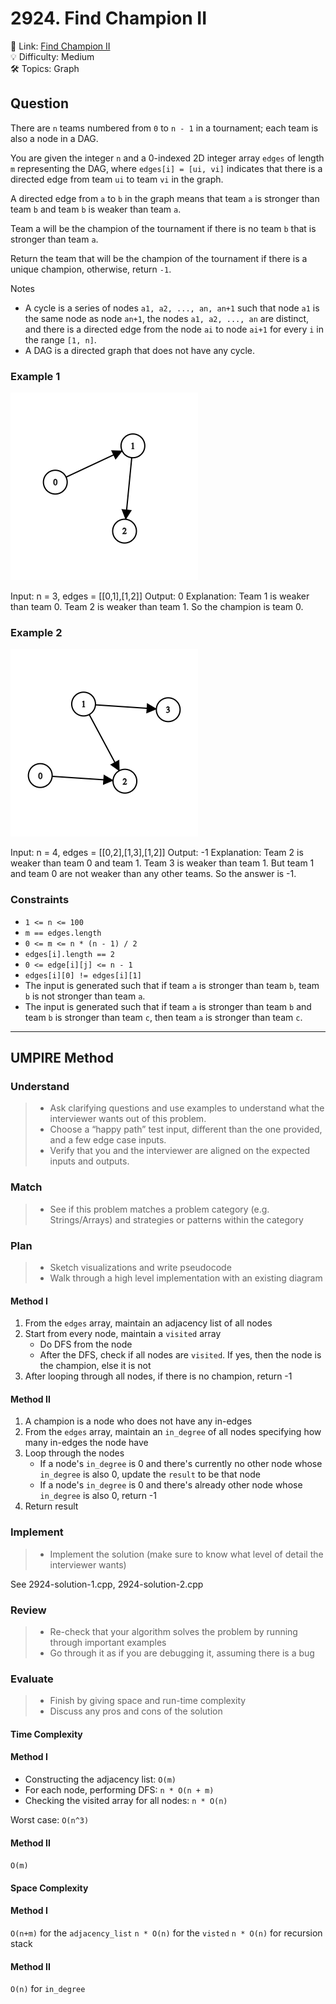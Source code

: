 # 2924. Find Champion II

🔗 Link: [Find Champion II](https://leetcode.com/problems/find-champion-ii/description/)<br>
💡 Difficulty: Medium<br>
🛠️ Topics: Graph<br>

## Question

There are `n` teams numbered from `0` to `n - 1` in a tournament; each team is also a node in a DAG.

You are given the integer `n` and a 0-indexed 2D integer array `edges` of length `m` representing the DAG, where `edges[i] = [ui, vi]` indicates that there is a directed edge from team `ui` to team `vi` in the graph.

A directed edge from `a` to `b` in the graph means that team `a` is stronger than team `b` and team `b` is weaker than team `a`.

Team a will be the champion of the tournament if there is no team `b` that is stronger than team `a`.

Return the team that will be the champion of the tournament if there is a unique champion, otherwise, return `-1`.

Notes

* A cycle is a series of nodes `a1, a2, ..., an, an+1` such that node `a1` is the same node as node `an+1`, the nodes `a1, a2, ..., an` are distinct, and there is a directed edge from the node `ai` to node `ai+1` for every `i` in the range `[1, n]`.
* A DAG is a directed graph that does not have any cycle.

### Example 1

![](./example1.png)

Input: n = 3, edges = [[0,1],[1,2]]
Output: 0
Explanation: Team 1 is weaker than team 0. Team 2 is weaker than team 1. So the champion is team 0.

### Example 2

![](./example2.png)

Input: n = 4, edges = [[0,2],[1,3],[1,2]]
Output: -1
Explanation: Team 2 is weaker than team 0 and team 1. Team 3 is weaker than team 1. But team 1 and team 0 are not weaker than any other teams. So the answer is -1.

### Constraints

* `1 <= n <= 100`
* `m == edges.length`
* `0 <= m <= n * (n - 1) / 2`
* `edges[i].length == 2`
* `0 <= edge[i][j] <= n - 1`
* `edges[i][0] != edges[i][1]`
* The input is generated such that if team `a` is stronger than team `b`, team `b` is not stronger than team `a`.
* The input is generated such that if team `a` is stronger than team `b` and team `b` is stronger than team `c`, then team `a` is stronger than team `c`.

---

## UMPIRE Method

### Understand

> - Ask clarifying questions and use examples to understand what the interviewer wants out of this problem.
> - Choose a “happy path” test input, different than the one provided, and a few edge case inputs. 
> - Verify that you and the interviewer are aligned on the expected inputs and outputs.

### Match
> - See if this problem matches a problem category (e.g. Strings/Arrays) and strategies or patterns within the category

### Plan
> - Sketch visualizations and write pseudocode
> - Walk through a high level implementation with an existing diagram

#### Method I

1. From the `edges` array, maintain an adjacency list of all nodes
2. Start from every node, maintain a `visited` array
    * Do DFS from the node
    * After the DFS, check if all nodes are `visited`. If yes, then the node is the champion, else it is not
3. After looping through all nodes, if there is no champion, return -1

#### Method II

1. A champion is a node who does not have any in-edges
2. From the `edges` array, maintain an `in_degree` of all nodes specifying how many in-edges the node have
3. Loop through the nodes
    * If a node's `in_degree` is 0 and there's currently no other node whose `in_degree` is also 0, update the `result` to be that node
    * If a node's `in_degree` is 0 and there's already other node whose `in_degree` is also 0, return -1
4. Return result

### Implement
> - Implement the solution (make sure to know what level of detail the interviewer wants)

See 2924-solution-1.cpp, 2924-solution-2.cpp

### Review
> - Re-check that your algorithm solves the problem by running through important examples
> - Go through it as if you are debugging it, assuming there is a bug

### Evaluate
> - Finish by giving space and run-time complexity
> - Discuss any pros and cons of the solution

#### Time Complexity

#### Method I

* Constructing the adjacency list: `O(m)`
* For each node, performing DFS: `n * O(n + m)`
* Checking the visited array for all nodes: `n * O(n)`

Worst case: `O(n^3)`

#### Method II

`O(m)`

#### Space Complexity

#### Method I

`O(n+m)` for the `adjacency_list`
`n * O(n)` for the `visted`
`n * O(n)` for recursion stack

#### Method II

`O(n)` for `in_degree`